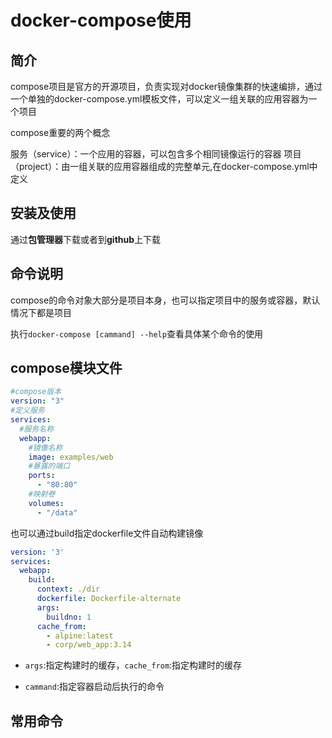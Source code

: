 # docker-compose使用

## 简介

compose项目是官方的开源项目，负责实现对docker镜像集群的快速编排，通过一个单独的docker-compose.yml模板文件，可以定义一组关联的应用容器为一个项目

compose重要的两个概念

服务（service）：一个应用的容器，可以包含多个相同镜像运行的容器 项目（project）：由一组关联的应用容器组成的完整单元,在docker-compose.yml中定义

## 安装及使用

通过**包管理器**下载或者到**github**上下载

## 命令说明

compose的命令对象大部分是项目本身，也可以指定项目中的服务或容器，默认情况下都是项目

执行`docker-compose [cammand] --help`查看具体某个命令的使用

## compose模块文件

```yml
#compose版本
version: "3"
#定义服务
services:
  #服务名称
  webapp:
    #镜像名称
    image: examples/web
    #暴露的端口
    ports:
      - "80:80"
    #映射卷
    volumes:
      - "/data"
```

也可以通过build指定dockerfile文件自动构建镜像

```yaml
version: '3'
services:
  webapp:
    build:
      context: ./dir
      dockerfile: Dockerfile-alternate
      args:
        buildno: 1
      cache_from:
        - alpine:latest
        - corp/web_app:3.14
```

- `args`:指定构建时的缓存，`cache_from`:指定构建时的缓存


- `cammand`:指定容器启动后执行的命令

## 常用命令
